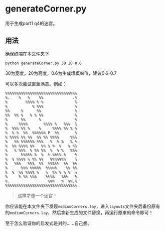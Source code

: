 # generateCorner.py
用于生成part1 q4的迷宫。
## 用法
确保终端在本文件夹下
```shell
python generateCorner.py 30 20 0.6
```
30为宽度，20为高度，0.6为生成墙概率值，建议0.6-0.7

可以多次尝试直至满意。例如：
```
%%%%%%%%%%%%%%%%%%%%%%%%%%%%%%%%
%.    %   %    %%             .%
%        %%%% % %              %
%           % %%%              %
%%     %      %%               %
%%  %% %   % % %%              %
%      %%      %               %
%     %%%%       %%%% %   %%%  %
%  %%% %% %    %     %%%% %% % %
%  % %  %%  %%%%%% P  %%       %
% %%%% %% %%  %% %% %%%%     %%%
%   %% %%%%%% %%%   %  % %   % %
%  %% %%%% %%   %% % %  %   % %%
%   % %%%  % %% %%  %  % %   %%%
%      %%%%% %  %  % %%%% %    %
%  % %%%% % %% %%   %%%%%%%    %
%   %%%   %%%  %%  %%%%%  %%  %%
%      %%% %%%%%  %%%%%    %% %%
%  %  %% %%%% %   %  %% % % %  %
%     % %% %%%    %%%%   %%%   %
%.                 %%%   %  %%.%
%%%%%%%%%%%%%%%%%%%%%%%%%%%%%%%%
```
> 这样才像一个迷宫！

你应该能在本文件夹下发现```mediumCorners.lay```，进入```layouts```文件夹后备份原有的```mediumCorners.lay```，然后拿新生成的文件替换，再运行原来的命令即可！

至于怎么验证你的启发式是对的……自己想。